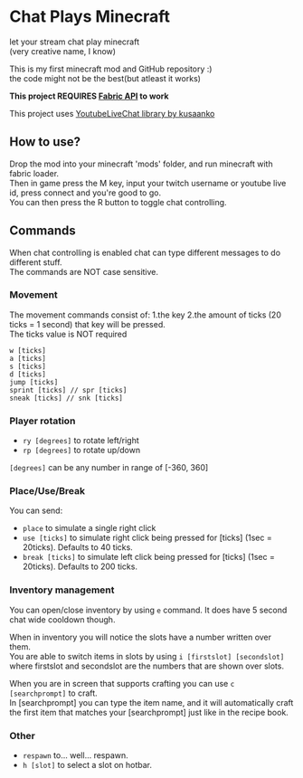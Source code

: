 # Chat Plays Minecraft
let your stream chat play minecraft\
(very creative name, I know)

This is my first minecraft mod and GitHub repository :)\
the code might not be the best(but atleast it works)

<b>This project REQUIRES [Fabric API](https://modrinth.com/mod/fabric-api) to work</b>

This project uses [YoutubeLiveChat library by kusaanko](https://github.com/kusaanko/YouTubeLiveChat)

## How to use?
Drop the mod into your minecraft 'mods' folder, and run minecraft with fabric loader.\
Then in game press the M key, input your twitch username or youtube live id, press connect and you're good to go.\
You can then press the R button to toggle chat controlling.

## Commands
When chat controlling is enabled chat can type different messages to do different stuff.\
The commands are NOT case sensitive.

### Movement
The movement commands consist of: 1.the key 2.the amount of ticks (20 ticks = 1 second) that key will be pressed.\
The ticks value is NOT required
```
w [ticks]
a [ticks]
s [ticks]
d [ticks]
jump [ticks]
sprint [ticks] // spr [ticks]
sneak [ticks] // snk [ticks]
```

### Player rotation
* `ry [degrees]` to rotate left/right
* `rp [degrees]` to rotate up/down

`[degrees]` can be any number in range of [-360, 360]

### Place/Use/Break
You can send:
* `place` to simulate a single right click
* `use [ticks]` to simulate right click being pressed for [ticks] (1sec = 20ticks). Defaults to 40 ticks.
* `break [ticks]` to simulate left click being pressed for [ticks] (1sec = 20ticks). Defaults to 200 ticks.

### Inventory management
You can open/close inventory by using `e` command. It does have 5 second chat wide cooldown though.

When in inventory you will notice the slots have a number written over them.\
You are able to switch items in slots by using `i [firstslot] [secondslot]` where firstslot and secondslot are the numbers that are shown over slots.

When you are in screen that supports crafting you can use `c [searchprompt]` to craft.\
In [searchprompt] you can type the item name, and it will automatically craft the first item that matches your [searchprompt] just like in the recipe book.

### Other
* `respawn` to... well... respawn.
* `h [slot]` to select a slot on hotbar.
